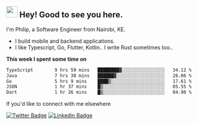 <h2><img src="https://slackmojis.com/emojis/3643-cool-doge/download" width="30"/> Hey! Good to see you here.</h2>

<p>I'm Philip, a Software Engineer from Nairobi, KE. 

- I build mobile and backend applications.
- I like Typescript, Go, Flutter, Kotlin.. I write Rust sometimes too..</p>

**This week I spent some time on**
<!--START_SECTION:waka-->

```txt
TypeScript        9 hrs 59 mins   ████████▓░░░░░░░░░░░░░░░░   34.12 %
Java              7 hrs 38 mins   ██████▓░░░░░░░░░░░░░░░░░░   26.06 %
Go                5 hrs 9 mins    ████▒░░░░░░░░░░░░░░░░░░░░   17.61 %
JSON              1 hr 37 mins    █▒░░░░░░░░░░░░░░░░░░░░░░░   05.55 %
Dart              1 hr 26 mins    █▒░░░░░░░░░░░░░░░░░░░░░░░   04.90 %
```

<!--END_SECTION:waka-->

If you'd like to connect with me elsewhere

[![Twitter Badge](https://img.shields.io/badge/-Twitter-1ca0f1?style=flat-square&labelColor=1ca0f1&logo=twitter&logoColor=white&link=https://twitter.com/_diogorodrigues)](https://twitter.com/kimathiphil)  [![Linkedin Badge](https://img.shields.io/badge/-LinkedIn-blue?style=flat-square&logo=Linkedin&logoColor=white&link=https://www.linkedin.com/in/philip-kimathi-2604a9114/)](https://www.linkedin.com/in/philip-kimathi-2604a9114/)
